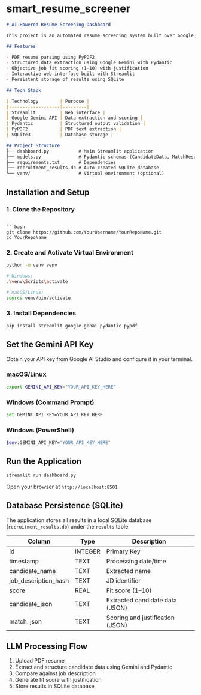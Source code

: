 # smart_resume_screener

```markdown
# AI-Powered Resume Screening Dashboard

This project is an automated resume screening system built over Google Colab notebook with Streamlit and GoogleAI Studio(API key extraction). It extracts structured candidate data from PDF resumes, compares it against a job description, assigns a fit score, and stores all results in an SQLite database for future reference.

## Features

- PDF resume parsing using PyPDF2
- Structured data extraction using Google Gemini with Pydantic
- Objective job fit scoring (1–10) with justification
- Interactive web interface built with Streamlit
- Persistent storage of results using SQLite

## Tech Stack

| Technology        | Purpose |
|-------------------|---------|
| Streamlit         | Web interface |
| Google Gemini API | Data extraction and scoring |
| Pydantic          | Structured output validation |
| PyPDF2            | PDF text extraction |
| SQLite3           | Database storage |

## Project Structure
├── dashboard.py           # Main Streamlit application
├── models.py              # Pydantic schemas (CandidateData, MatchResult)
├── requirements.txt       # Dependencies
├── recruitment_results.db # Auto-created SQLite database
└── venv/                  # Virtual environment (optional)
```
## Installation and Setup

### 1. Clone the Repository
````

```bash
git clone https://github.com/YourUsername/YourRepoName.git
cd YourRepoName
````

### 2. Create and Activate Virtual Environment

```bash
python -m venv venv

# Windows:
.\venv\Scripts\activate

# macOS/Linux:
source venv/bin/activate
```

### 3. Install Dependencies

```bash
pip install streamlit google-genai pydantic pypdf
```

## Set the Gemini API Key

Obtain your API key from Google AI Studio and configure it in your terminal.

### macOS/Linux

```bash
export GEMINI_API_KEY="YOUR_API_KEY_HERE"
```

### Windows (Command Prompt)

```bash
set GEMINI_API_KEY=YOUR_API_KEY_HERE
```

### Windows (PowerShell)

```bash
$env:GEMINI_API_KEY="YOUR_API_KEY_HERE"
```

## Run the Application

```bash
streamlit run dashboard.py
```

Open your browser at `http://localhost:8501`

## Database Persistence (SQLite)

The application stores all results in a local SQLite database (`recruitment_results.db`) under the `results` table.

| Column               | Type    | Description                      |
| -------------------- | ------- | -------------------------------- |
| id                   | INTEGER | Primary Key                      |
| timestamp            | TEXT    | Processing date/time             |
| candidate_name       | TEXT    | Extracted name                   |
| job_description_hash | TEXT    | JD identifier                    |
| score                | REAL    | Fit score (1–10)                 |
| candidate_json       | TEXT    | Extracted candidate data (JSON)  |
| match_json           | TEXT    | Scoring and justification (JSON) |

## LLM Processing Flow

1. Upload PDF resume
2. Extract and structure candidate data using Gemini and Pydantic
3. Compare against job description
4. Generate fit score with justification
5. Store results in SQLite database
